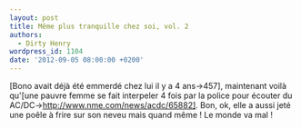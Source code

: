 ```yaml
---
layout: post
title: Même plus tranquille chez soi, vol. 2
authors:
  - Dirty Henry
wordpress_id: 1104
date: '2012-09-05 08:00:00 +0200'
---
```

[Bono avait déjà été emmerdé chez lui il y a 4 ans->457], maintenant voilà qu'[une pauvre femme se fait interpeler 4 fois par la police pour écouter du AC/DC->http://www.nme.com/news/acdc/65882]. Bon, ok, elle a aussi jeté une poêle à frire sur son neveu mais quand même ! Le monde va mal ! 
